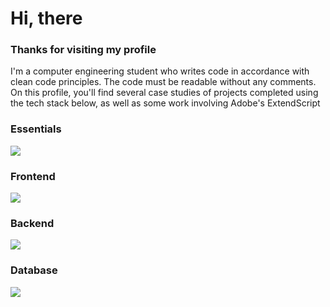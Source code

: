 # Hi, there

### Thanks for visiting my profile
 
I'm a computer engineering student who writes code in accordance with clean code principles. 
The code must be readable without any comments. 
On this profile, you'll find several case studies of projects completed using the tech stack below, 
as well as some work involving Adobe's ExtendScript

### Essentials
<img  src="https://skillicons.dev/icons?i=html,css,sass,javascript,typescript,git,github,vscode,ps,ai,xd"  />

### Frontend
<img  src="https://skillicons.dev/icons?i=react,angular" />

### Backend
<img  src="https://skillicons.dev/icons?i=nodejs,express,nestjs,php" />

### Database
 <img src="https://skillicons.dev/icons?i=mysql,mongodb,sqlite" />